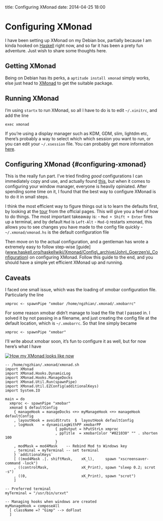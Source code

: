 title: Configuring XMonad
date: 2014-04-25 18:00

Configuring XMonad
==================

I have been setting up XMonad on my Debian box, partially because I am
kinda hooked on [Haskell](www.haskell.org) right now, and so far it has
been a prety fun adventure. Just wish to share some thoughts here.

Getting XMonad
--------------

Being on Debian has its perks, a `aptitude install xmonad` simply works,
else just head to [XMonad](www.xmonad.org/download.html) to get the
suitable package.

Running XMonad
--------------

I’m using `startx` to run XMonad, so all I have to do is to edit
`~/.xinitrc`, and add the line

``` {.sourceCode .bash}
exec xmonad
```

If you’re using a display manager such as KDM, GDM, slim, lightdm etc,
there’s probably a way to select which which session you want to run, or
you can edit your `~/.xsession` file. You can probably get more
information [here](xmonad.org/documentation.html).

Configuring XMonad {#configuring-xmonad}
------------------

This is the really fun part. I’ve tried finding *good* configurations I
can immediately copy and use, and actually found
[this](github.com/vicfryzel/xmonad-config), but when it comes to
configuring your window manager, everyone is heavily opiniated. After
spending some time on it, I found that the best way to configure XMonad
is to do it in small steps.

I think the most efficient way to figure things out is to learn the
defaults first, by looking at the [tour](xmonad.org/tour.html) from the
official pages. This will give you a feel of how to do things. The most
important takeaway is: - `Mod + Shift + Enter` fires up a terminal, and
by default `Mod` is `Left-Alt` - `Mod-Q` restarts xmonad, this allows
you to see changes you have made to the config file quickly -
`~/.xmonad/xmonad.hs` is the default configuration file

Then move on to the actual configuration, and a gentleman has wrote a
extremely easy to follow step-wise
\[guide\](www.haskell.org/haskellwiki/Xmonad/Config\_archive/John\_Goerzen’s\_Configuration)
on configuring XMonad. Follow this guide to the end, and you should have
a simple yet efficient XMonad up and running.

Caveats
-------

I faced one small issue, which was the loading of xmobar configuration
file. Particularly the line

``` {.sourceCode .haskell}
xmproc <- spawnPipe "xmobar /home/ngzhian/.xmonad/.xmobarrc"
```

For some reason xmobar didn’t manage to load the file that I passed in.
I solved it by not passing in a filename, and just creating the config
file at the default location, which is `~/.xmobarrc`. So that line
simply became

``` {.sourceCode .haskell}
xmproc <- spawnPipe "xmobar"
```

I’ll write about xmobar soon, it’s fun to configure it as well, but for
now here’s what I have

[![How my XMonad looks like
now](../images/xmonad-thumbnail.png)](../images/xmonad.png)

``` {.sourceCode .haskell}
-- /home/ngzhian/.xmonad/xmonad.sh
import XMonad
import XMonad.Hooks.DynamicLog
import XMonad.Hooks.ManageDocks
import XMonad.Util.Run(spawnPipe)
import XMonad.Util.EZConfig(additionalKeys)
import System.IO

main = do
  xmproc <- spawnPipe "xmobar"
  xmonad $ defaultConfig
    { manageHook = manageDocks <+> myManageHook <+> manageHook defaultConfig
    , layoutHook = avoidStruts  $  layoutHook defaultConfig
    , logHook    = dynamicLogWithPP xmobarPP
                       { ppOutput = hPutStrLn xmproc
                       , ppTitle  = xmobarColor "#021030" "" . shorten 100
                       }
    , modMask = mod4Mask    -- Rebind Mod to Windows key
    , terminal = myTerminal -- set terminal
    } `additionalKeys`
    [ ((mod4Mask .|. shiftMask,    xK_l),     spawn "xscreensaver-command -lock")
    , ((controlMask,               xK_Print), spawn "sleep 0.2; scrot -s")
    , ((0,                         xK_Print), spawn "scrot")
    ]

-- Preferred terminal
myTerminal = "/usr/bin/urxvt"

-- Managing hooks when windows are created
myManageHook = composeAll
  [ className =? "Gimp" --> doFloat
  ]
```
